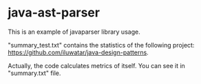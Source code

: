# java-ast-parser

This is an example of javaparser library usage.

"summary_test.txt" contains the statistics of the following project: https://github.com/iluwatar/java-design-patterns.

Actually, the code calculates metrics of itself. You can see it in "summary.txt" file.
